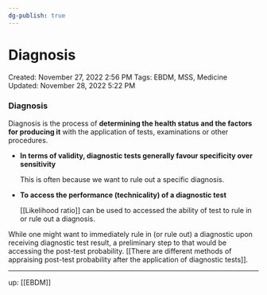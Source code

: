 ```yaml
---
dg-publish: true
---
```


# Diagnosis

Created: November 27, 2022 2:56 PM
Tags: EBDM, MSS, Medicine
Updated: November 28, 2022 5:22 PM

### Diagnosis

Diagnosis is the process of ********determining the health status and the factors for producing it******** with the application of tests, examinations or other procedures.

- **************************************************************************************************************************************************In terms of validity, diagnostic tests generally favour specificity over sensitivity**************************************************************************************************************************************************
    
    This is often because we want to rule out a specific diagnosis.
    
- ****************To access the performance (technicality) of a diagnostic test****************
    
    [[Likelihood ratio]] can be used to accessed the ability of test to rule in or rule out a diagnosis.
    

While one might want to immediately rule in (or rule out) a diagnostic upon receiving diagnostic test result, a preliminary step to that would be accessing the post-test probability. [[There are different methods of appraising post-test probability after the application of diagnostic tests]].

---

up: [[EBDM]]